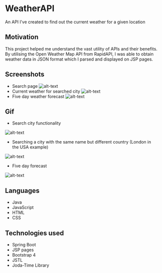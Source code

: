 # WeatherAPI
An API I've created to find out the current weather for a given location
## Motivation
This project helped me understand the vast utility of APIs and their benefits. By utilising the Open Weather Map API from RapidAPI, I was able to obtain weather data in JSON format which I parsed and displayed on JSP pages.
## Screenshots
- Search page
![alt-text](https://github.com/PSReyat/WeatherAPI/blob/master/WeatherAPI_README.md%20at%20master%20%C2%B7%20PSReyat_WeatherAPI%20-%20Google%20Chrome%2026_03_2021%2014_44_20.png)
- Current weather for searched city
![alt-text](https://github.com/PSReyat/WeatherAPI/blob/master/WeatherAPI_README.md%20at%20master%20%C2%B7%20PSReyat_WeatherAPI%20-%20Google%20Chrome%2026_03_2021%2014_44_38.png)
- Five day weather forecast
![alt-text](https://github.com/PSReyat/WeatherAPI/blob/master/WeatherAPI_README.md%20at%20master%20%C2%B7%20PSReyat_WeatherAPI%20-%20Google%20Chrome%2026_03_2021%2014_44_53.png)
## Gif
- Search city functionality

![alt-text](https://media.giphy.com/media/aTWkdighzUiwfzxrA5/giphy.gif)
- Searching a city with the same name but different country (London in the USA example)

![alt-text](https://media.giphy.com/media/govodXEO4cf9Vx6DPJ/giphy.gif)
- Five day forecast

![alt-text](https://media.giphy.com/media/gt0hmdGvHT0lnC5wAU/giphy.gif)
## Languages
- Java
- JavaScript
- HTML
- CSS
## Technologies used
- Spring Boot
- JSP pages
- Bootstrap 4
- JSTL
- Joda-Time Library
